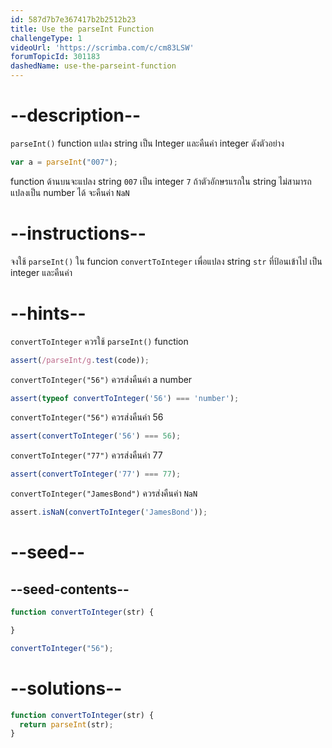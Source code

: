 ```yaml
---
id: 587d7b7e367417b2b2512b23
title: Use the parseInt Function
challengeType: 1
videoUrl: 'https://scrimba.com/c/cm83LSW'
forumTopicId: 301183
dashedName: use-the-parseint-function
---
```


# --description--

`parseInt()` function แปลง string เป็น Integer และคืนค่า integer ดังตัวอย่าง

```js
var a = parseInt("007");
```

function ด้านบนจะแปลง string `007` เป็น integer `7` ถ้าตัวอักษรแรกใน string ไม่สามารถแปลงเป็น number ได้ จะคืนค่า `NaN`

# --instructions--

จงใช้ `parseInt()` ใน funcion `convertToInteger` เพื่อแปลง string `str` ที่ป้อนเข้าไป เป็น integer และคืนค่า

# --hints--

`convertToInteger` ควรใช้ `parseInt()` function

```js
assert(/parseInt/g.test(code));
```

`convertToInteger("56")` ควรส่งคืนค่า a number

```js
assert(typeof convertToInteger('56') === 'number');
```

`convertToInteger("56")` ควรส่งคืนค่า 56

```js
assert(convertToInteger('56') === 56);
```

`convertToInteger("77")` ควรส่งคืนค่า 77

```js
assert(convertToInteger('77') === 77);
```

`convertToInteger("JamesBond")` ควรส่งคืนค่า `NaN`

```js
assert.isNaN(convertToInteger('JamesBond'));
```

# --seed--

## --seed-contents--

```js
function convertToInteger(str) {

}

convertToInteger("56");
```

# --solutions--

```js
function convertToInteger(str) {
  return parseInt(str);
}
```
